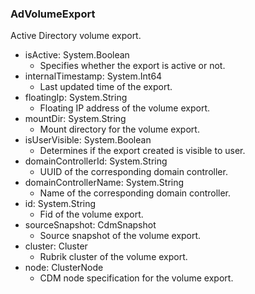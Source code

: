 ### AdVolumeExport
Active Directory volume export.

- isActive: System.Boolean
  - Specifies whether the export is active or not.
- internalTimestamp: System.Int64
  - Last updated time of the export.
- floatingIp: System.String
  - Floating IP address of the volume export.
- mountDir: System.String
  - Mount directory for the volume export.
- isUserVisible: System.Boolean
  - Determines if the export created is visible to user.
- domainControllerId: System.String
  - UUID of the corresponding domain controller.
- domainControllerName: System.String
  - Name of the corresponding domain controller.
- id: System.String
  - Fid of the volume export.
- sourceSnapshot: CdmSnapshot
  - Source snapshot of the volume export.
- cluster: Cluster
  - Rubrik cluster of the volume export.
- node: ClusterNode
  - CDM node specification for the volume export.
